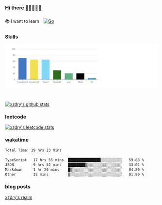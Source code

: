 ### Hi there 👋👋👋👋👋

 :books: I want to learn <a href="https://go.dev/" target="_blank"><img style="margin: 10px" src="https://profilinator.rishav.dev/skills-assets/go-original.svg" alt="Go" height="50" /></a>  

### Skills
![](img/2022-09-05-22-04-20.png)

<br />

[![xzdry's github stats](https://github-readme-stats.vercel.app/api?username=xzdry&count_private=true&show_icons=true&theme=vue)](https://github.com/xzdry)

### leetcode
[![xzdry's leetcode stats](https://leetcard.jacoblin.cool/xzdry-2?theme=light&font=Anek%20Kannada&site=cn)](https://leetcode.cn/u/xzdry-2/)

### wakatime
<!--START_SECTION:waka-->

```text
Total Time: 29 hrs 23 mins

TypeScript   17 hrs 55 mins  ███████████████░░░░░░░░░░   59.88 %
JSON         9 hrs 52 mins   ████████▒░░░░░░░░░░░░░░░░   33.02 %
Markdown     1 hr 26 mins    █▒░░░░░░░░░░░░░░░░░░░░░░░   04.80 %
Other        32 mins         ▒░░░░░░░░░░░░░░░░░░░░░░░░   01.80 %
```

<!--END_SECTION:waka-->

### blog posts
[xzdry's realm](https://www.justdry.net/)
